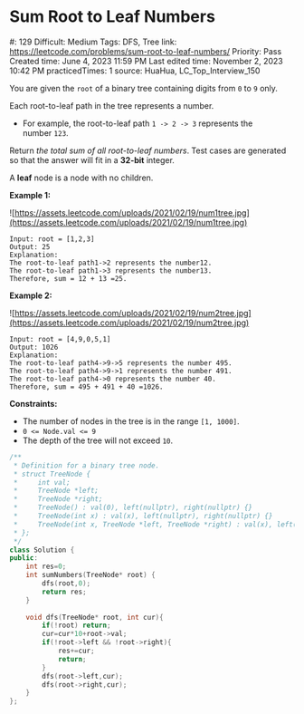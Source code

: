 # Sum Root to Leaf Numbers

#: 129
Difficult: Medium
Tags: DFS, Tree
link: https://leetcode.com/problems/sum-root-to-leaf-numbers/
Priority: Pass
Created time: June 4, 2023 11:59 PM
Last edited time: November 2, 2023 10:42 PM
practicedTimes: 1
source: HuaHua, LC_Top_Interview_150

You are given the `root` of a binary tree containing digits from `0` to `9` only.

Each root-to-leaf path in the tree represents a number.

- For example, the root-to-leaf path `1 -> 2 -> 3` represents the number `123`.

Return *the total sum of all root-to-leaf numbers*. Test cases are generated so that the answer will fit in a **32-bit** integer.

A **leaf** node is a node with no children.

**Example 1:**

![https://assets.leetcode.com/uploads/2021/02/19/num1tree.jpg](https://assets.leetcode.com/uploads/2021/02/19/num1tree.jpg)

```
Input: root = [1,2,3]
Output: 25
Explanation:
The root-to-leaf path1->2 represents the number12.
The root-to-leaf path1->3 represents the number13.
Therefore, sum = 12 + 13 =25.

```

**Example 2:**

![https://assets.leetcode.com/uploads/2021/02/19/num2tree.jpg](https://assets.leetcode.com/uploads/2021/02/19/num2tree.jpg)

```
Input: root = [4,9,0,5,1]
Output: 1026
Explanation:
The root-to-leaf path4->9->5 represents the number 495.
The root-to-leaf path4->9->1 represents the number 491.
The root-to-leaf path4->0 represents the number 40.
Therefore, sum = 495 + 491 + 40 =1026.

```

**Constraints:**

- The number of nodes in the tree is in the range `[1, 1000]`.
- `0 <= Node.val <= 9`
- The depth of the tree will not exceed `10`.

```cpp
/**
 * Definition for a binary tree node.
 * struct TreeNode {
 *     int val;
 *     TreeNode *left;
 *     TreeNode *right;
 *     TreeNode() : val(0), left(nullptr), right(nullptr) {}
 *     TreeNode(int x) : val(x), left(nullptr), right(nullptr) {}
 *     TreeNode(int x, TreeNode *left, TreeNode *right) : val(x), left(left), right(right) {}
 * };
 */
class Solution {
public:
    int res=0;
    int sumNumbers(TreeNode* root) {
        dfs(root,0);
        return res;
    }
    
    void dfs(TreeNode* root, int cur){
        if(!root) return;
        cur=cur*10+root->val;
        if(!root->left && !root->right){
            res+=cur;
            return;
        }
        dfs(root->left,cur);
        dfs(root->right,cur);
    }
};
```